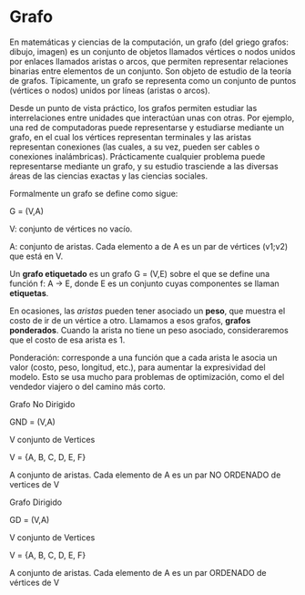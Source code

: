 # Grafo

En matemáticas y ciencias de la computación, un grafo (del griego grafos: dibujo, imagen) es un conjunto de objetos llamados vértices o nodos unidos por enlaces llamados aristas o arcos, que permiten representar relaciones binarias entre elementos de un conjunto. Son objeto de estudio de la teoría de grafos. Típicamente, un grafo se representa como un conjunto de puntos (vértices o nodos) unidos por líneas (aristas o arcos).

Desde un punto de vista práctico, los grafos permiten estudiar las interrelaciones entre unidades que interactúan unas con otras. Por ejemplo, una red de computadoras puede representarse y estudiarse mediante un grafo, en el cual los vértices representan terminales y las aristas representan conexiones (las cuales, a su vez, pueden ser cables o conexiones inalámbricas). Prácticamente cualquier problema puede representarse mediante un grafo, y su estudio trasciende a las diversas áreas de las ciencias exactas y las ciencias sociales.

Formalmente un grafo se define como sigue:

G = (V,A)

V: conjunto de vértices no vacío.

A: conjunto de aristas. Cada elemento a de A es un par de vértices (v1;v2) que está en V.

Un **grafo etiquetado** es un grafo G = (V,E) sobre el que se define una función f: A -> E, donde E es un conjunto cuyas componentes se llaman **etiquetas**.

En ocasiones, las _aristas_ pueden tener asociado un **peso**, que muestra el costo de ir de un vértice a otro. Llamamos a esos grafos, **grafos ponderados**. Cuando la arista no tiene un peso asociado, consideraremos que el costo de esa arista es 1.

Ponderación: corresponde a una función que a cada arista le asocia un valor (costo, peso, longitud, etc.), para aumentar la expresividad del modelo. Esto se usa mucho para problemas de optimización, como el del vendedor viajero o del camino más corto.

Grafo No Dirigido

GND = (V,A)

V conjunto de Vertices

V = {A, B, C, D, E, F}

A conjunto de aristas. Cada elemento de A es un par NO ORDENADO de vertices de V

Grafo Dirigido

GD = (V,A)

V conjunto de Vertices

V = {A, B, C, D, E, F}

A conjunto de aristas. Cada elemento de A es un par ORDENADO de vértices de V

